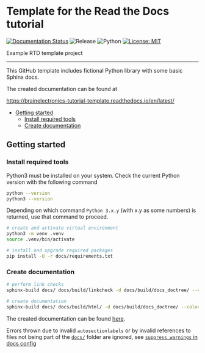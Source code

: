 # Template for the Read the Docs tutorial

[![Documentation Status](https://readthedocs.org/projects/brainelectronics-tutorial-template/badge/?version=latest)](https://brainelectronics-tutorial-template.readthedocs.io/en/latest/?badge=latest)
![Release](https://img.shields.io/github/v/release/brainelectronics/rtd-tutorial-template?include_prereleases&color=success)
![Python](https://img.shields.io/badge/python3-Ok-green.svg)
[![License: MIT](https://img.shields.io/badge/License-MIT-yellow.svg)](https://opensource.org/licenses/MIT)

Example RTD template project

---------------

This GitHub template includes fictional Python library
with some basic Sphinx docs.

The created documentation can be found at

https://brainelectronics-tutorial-template.readthedocs.io/en/latest/

<!-- MarkdownTOC -->

- [Getting started](#getting-started)
	- [Install required tools](#install-required-tools)
	- [Create documentation](#create-documentation)

<!-- /MarkdownTOC -->

## Getting started

### Install required tools

Python3 must be installed on your system. Check the current Python version
with the following command

```bash
python --version
python3 --version
```

Depending on which command `Python 3.x.y` (with x.y as some numbers) is
returned, use that command to proceed.

```bash
# create and activate virtual environment
python3 -m venv .venv
source .venv/bin/activate

# install and upgrade required packages
pip install -U -r docs/requirements.txt
```

### Create documentation

```bash
# perform link checks
sphinx-build docs/ docs/build/linkcheck -d docs/build/docs_doctree/ --color -blinkcheck -j auto -W

# create documentation
sphinx-build docs/ docs/build/html/ -d docs/build/docs_doctree/ --color -bhtml -j auto -W
```

The created documentation can be found [here](docs/build/html).

Errors thrown due to invalid `autosectionlabels` or by invalid references to
files not being part of the [`docs/`](docs) folder are ignored, see
[`suppress_warnings` in docs config](docs/config.py)
